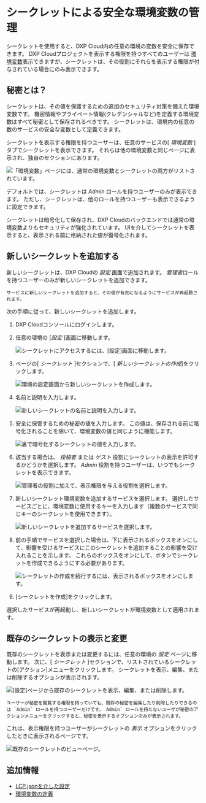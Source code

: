 # シークレットによる安全な環境変数の管理

シークレットを使用すると、DXP Cloud内の任意の環境の変数を安全に保存できます。 DXP Cloudプロジェクトを表示する権限を持つすべてのユーザーは [環境変数](../../reference/defining-environment-variables.md)表示できますが、シークレットは、その役割にそれらを表示する権限が付与されている場合にのみ表示できます。

## 秘密とは？

シークレットは、その値を保護するための追加のセキュリティ対策を備えた環境変数です。 機密情報やプライベート情報(クレデンシャルなど)を定義する環境変数はすべて秘密として保存されるべきです。 シークレットは、環境内の任意の数のサービスの安全な変数として定義できます。

シークレットを表示する権限を持つユーザーは、任意のサービスの[ *環境変数* ]タブでシークレットを表示できます。 それらは他の環境変数と同じページに表示され、独自のセクションにあります。

![「環境変数」ページには、通常の環境変数とシークレットの両方がリストされています。](./managing-secure-environment-variables-with-secrets/images/01.png)

デフォルトでは、シークレットは *Admin* ロールを持つユーザーのみが表示できます。 ただし、シークレットは、他のロールを持つユーザーも表示できるように設定できます。

シークレットは暗号化して保存され、DXP Cloudのバックエンドでは通常の環境変数よりもセキュリティが強化されています。 UIを介してシークレットを表示すると、表示される前に格納された値が復号化されます。

## 新しいシークレットを追加する

新しいシークレットは、DXP Cloudの *設定* 画面で追加されます。 *管理者*ロールを持つユーザーのみが新しいシークレットを追加できます。

```{warning}
サービスに新しいシークレットを追加すると、その値が有効になるようにサービスが再起動されます。
```

次の手順に従って、新しいシークレットを追加します。

1.  DXP Cloudコンソールにログインします。

2.  任意の環境の [*設定* ]画面に移動します。

    ![シークレットにアクセスするには、[設定]画面に移動します。](./managing-secure-environment-variables-with-secrets/images/02.png)

3.  ページの[ *シークレット* ]セクションで、[ *新しいシークレットの作成*]をクリックします。

    ![環境の設定画面から新しいシークレットを作成します。](./managing-secure-environment-variables-with-secrets/images/03.png)

4.  名前と説明を入力します。

    ![新しいシークレットの名前と説明を入力します。](./managing-secure-environment-variables-with-secrets/images/04.png)

5.  安全に保管するための秘密の値を入力します。 この値は、保存される前に暗号化されることを除いて、環境変数の値と同じように機能します。

    ![裏で暗号化するシークレットの値を入力します。](./managing-secure-environment-variables-with-secrets/images/05.png)

6.  該当する場合は、 *投稿者* または *ゲスト* 役割にシークレットの表示を許可するかどうかを選択します。 *Admin* 役割を持つユーザーは、いつでもシークレットを表示できます。

    ![管理者の役割に加えて、表示権限を与える役割を選択します。](./managing-secure-environment-variables-with-secrets/images/06.png)

7.  新しいシークレット環境変数を追加するサービスを選択します。 選択したサービスごとに、環境変数に使用するキーを入力します（複数のサービスで同じキーのシークレットを使用できます）。

    ![新しいシークレットを追加するサービスを選択します。](./managing-secure-environment-variables-with-secrets/images/07.png)

8.  前の手順でサービスを選択した場合は、下に表示されるボックスをオンにして、影響を受けるサービスにこのシークレットを追加することの影響を受け入れることを示します。 これらのボックスをオンにして、ボタンでシークレットを作成できるようにする必要があります。

    ![シークレットの作成を続行するには、表示されるボックスをオンにします。](./managing-secure-environment-variables-with-secrets/images/08.png)

9.  [シークレットを作成]をクリックします。

選択したサービスが再起動し、新しいシークレットが環境変数として適用されます。

## 既存のシークレットの表示と変更

既存のシークレットを表示または変更するには、任意の環境の *設定* ページに移動します。 次に、[ *シークレット* ]セクションで、リストされているシークレットの[アクション]メニューをクリックします。 シークレットを表示、編集、または削除するオプションが表示されます。

![[設定]ページから既存のシークレットを表示、編集、または削除します。](./managing-secure-environment-variables-with-secrets/images/09.png)

```{note}
ユーザーが秘密を閲覧する権限を持っていても、既存の秘密を編集したり削除したりできるのは `Admin` ロールを持つユーザーだけです。 Admin` ロールを持たないユーザが秘密のアクションメニューをクリックすると、秘密を表示するオプションのみが表示されます。
```

これは、表示権限を持つユーザーがシークレットの *表示* オプションをクリックしたときに表示されるページです。

![既存のシークレットのビューページ。](./managing-secure-environment-variables-with-secrets/images/10.png)

## 追加情報

  - [LCP.jsonを介した設定](../../reference/configuration-via-lcp-json.md)
  - [環境変数の定義](../../reference/defining-environment-variables.md)
